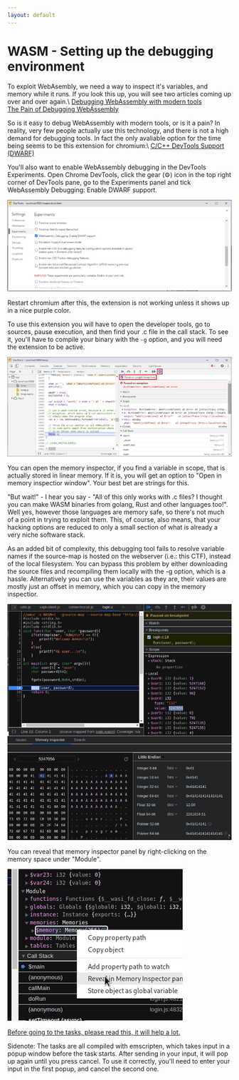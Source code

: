 ```yaml
---
layout: default
---
```


# WASM - Setting up the debugging environment

To exploit WebAsembly, we need a way to inspect it's variables, and memory while it runs. If you look this up, you will see two articles coming up over and over again.\\
[Debugging WebAssembly with modern tools](https://developer.chrome.com/blog/wasm-debugging-2020/)  
[The Pain of Debugging WebAssembly](https://thenewstack.io/the-pain-of-debugging-webassembly/)  

So is it easy to debug WebAssembly with modern tools, or is it a pain? In reality, very few people actually use this technology, and there is not a high demand for debugging tools. In fact the only avaliable option for the time being seems to be this extension for chromium:\\
[C/C++ DevTools Support (DWARF)](https://goo.gle/wasm-debugging-extension)

You'll also want to enable WebAssembly debugging in the DevTools Experiments. Open Chrome DevTools, click the gear (⚙) icon in the top right corner of DevTools pane, go to the Experiments panel and tick WebAssembly Debugging: Enable DWARF support.

![I totally stole this from the first article](/img/wasm/debugsettings.png)

Restart chromium after this, the extension is not working unless it shows up in a nice purple color.

To use this extension you will have to open the developer tools, go to sources, pause execution, and then find your .c file in the call stack. To see it, you'll have to compile your binary with the `-g` option, and you will need the extension to be active.

![I totally stole this from the first article](/img/wasm/callstack.png)

You can open the memory inspector, if you find a variable in scope, that is actually stored in linear memory. If it is, you will get an option to "Open in memory inspectior window". Your best bet are strings for this.

"But wait!" - I hear you say - "All of this only works with .c files? I thought you can make WASM binaries from golang, Rust and other languages too!". Well yes, however those languages are memory safe, so there's not much of a point in trying to exploit them. This, of course, also means, that your hacking options are reduced to only a small section of what is already a very niche software stack.

As an added bit of complexity, this debugging tool fails to resolve variable names if the source-map is hosted on the webserver (i.e.: this CTF), instead of the local filesystem. You can bypass this problem by either downloading the source files and recompiling them locally with the -g option, which is a hassle. Alternatively you can use the variables as they are, their values are mostly just an offset in memory, which you can copy in the memory inspectior.

![I didnt steal this one](/img/wasm/stackread.png)

You can reveal that memory inspector panel by right-clicking on the memory space under "Module".


![nor this one](/img/wasm/revealmemory.png)

[Before going to the tasks, please read this, it will help a lot.](https://www.usenix.org/system/files/sec20-lehmann.pdf)

Sidenote: The tasks are all compiled with emscripten, which takes input in a popup window before the task starts. After sending in your input, it will pop up again until you press cancel. To use it correctly, you'll need to enter your input in the first popup, and cancel the second one.
